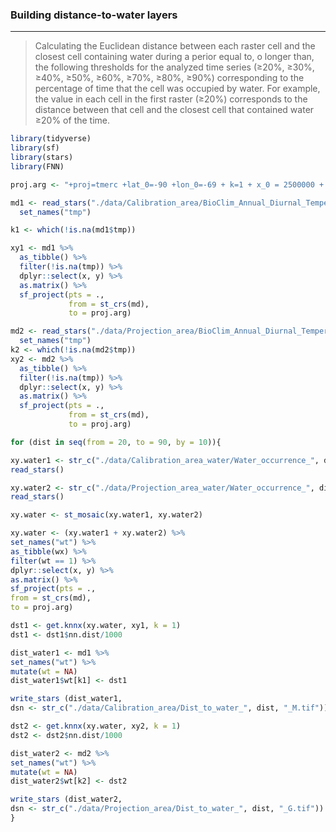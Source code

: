 ### Building distance-to-water layers
----------

>Calculating the Euclidean distance between each raster cell and the closest cell containing water during a perior equal to, o longer than, the following thresholds for the analyzed time series (&ge;20%, &ge;30%, &ge;40%, &ge;50%, &ge;60%, &ge;70%, &ge;80%, &ge;90%) corresponding to the percentage of time that the cell was occupied by water. For example, the value in each cell in the first raster (&ge;20%) corresponds to the distance between that cell and the closest cell that contained water &ge;20% of the time.   

```r
library(tidyverse)
library(sf)
library(stars)
library(FNN)

proj.arg <- "+proj=tmerc +lat_0=-90 +lon_0=-69 + k=1 + x_0 = 2500000 + y_0 = 0 +ellps = GRS80 + units = m + no_defs"

md1 <- read_stars("./data/Calibration_area/BioClim_Annual_Diurnal_Temperature_Range_M.tif") %>%
  set_names("tmp")

k1 <- which(!is.na(md1$tmp))

xy1 <- md1 %>%
  as_tibble() %>%
  filter(!is.na(tmp)) %>%
  dplyr::select(x, y) %>%
  as.matrix() %>%
  sf_project(pts = .,
             from = st_crs(md),
             to = proj.arg)

md2 <- read_stars("./data/Projection_area/BioClim_Annual_Diurnal_Temperature_Range_G.tif") %>%
  set_names("tmp")
k2 <- which(!is.na(md2$tmp))
xy2 <- md2 %>%
  as_tibble() %>%
  filter(!is.na(tmp)) %>%
  dplyr::select(x, y) %>%
  as.matrix() %>%
  sf_project(pts = .,
             from = st_crs(md),
             to = proj.arg)

for (dist in seq(from = 20, to = 90, by = 10)){

xy.water1 <- str_c("./data/Calibration_area_water/Water_occurrence_", dist, "_M.tif") %>%
read_stars()

xy.water2 <- str_c("./data/Projection_area_water/Water_occurrence_", dist, "_G.tif") %>%
read_stars()

xy.water <- st_mosaic(xy.water1, xy.water2)

xy.water <- (xy.water1 + xy.water2) %>%
set_names("wt") %>%
as_tibble(wx) %>%
filter(wt == 1) %>%
dplyr::select(x, y) %>%
as.matrix() %>%
sf_project(pts = .,
from = st_crs(md),
to = proj.arg)

dst1 <- get.knnx(xy.water, xy1, k = 1)
dst1 <- dst1$nn.dist/1000

dist_water1 <- md1 %>%
set_names("wt") %>%
mutate(wt = NA)
dist_water1$wt[k1] <- dst1

write_stars (dist_water1,
dsn <- str_c("./data/Calibration_area/Dist_to_water_", dist, "_M.tif"))

dst2 <- get.knnx(xy.water, xy2, k = 1)
dst2 <- dst2$nn.dist/1000

dist_water2 <- md2 %>%
set_names("wt") %>%
mutate(wt = NA)
dist_water2$wt[k2] <- dst2

write_stars (dist_water2,
dsn <- str_c("./data/Projection_area/Dist_to_water_", dist, "_G.tif"))
}
```
